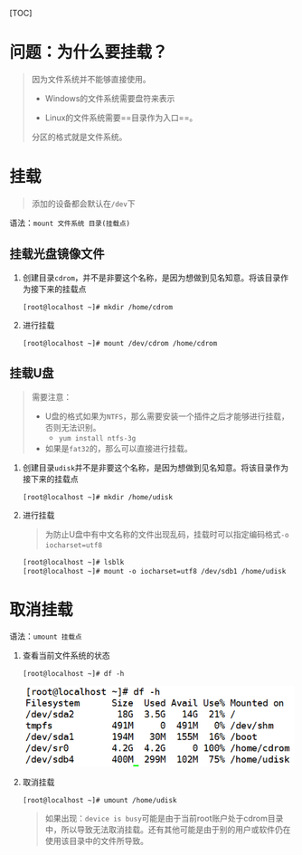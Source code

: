 [TOC]

# 问题：为什么要挂载？

> 因为文件系统并不能够直接使用。
>
> - Windows的文件系统需要盘符来表示
>
> - Linux的文件系统需要==目录作为入口==。
>
> 分区的格式就是文件系统。





# 挂载

> 添加的设备都会默认在`/dev`下

语法：`mount 文件系统 目录(挂载点)`

## 挂载光盘镜像文件

1. 创建目录`cdrom`，并不是非要这个名称，是因为想做到见名知意。将该目录作为接下来的挂载点

   ```shell
   [root@localhost ~]# mkdir /home/cdrom
   ```

2. 进行挂载

   ```shell
   [root@localhost ~]# mount /dev/cdrom /home/cdrom
   ```

## 挂载U盘

> 需要注意：
>
> - U盘的格式如果为`NTFS`，那么需要安装一个插件之后才能够进行挂载，否则无法识别。
>   - `yum install ntfs-3g`
> - 如果是`fat32`的，那么可以直接进行挂载。

1. 创建目录`udisk`并不是非要这个名称，是因为想做到见名知意。将该目录作为接下来的挂载点

   ```shell
   [root@localhost ~]# mkdir /home/udisk
   ```

2. 进行挂载

   > 为防止U盘中有中文名称的文件出现乱码，挂载时可以指定编码格式`-o iocharset=utf8`

   ```shell
   [root@localhost ~]# lsblk
   [root@localhost ~]# mount -o iocharset=utf8 /dev/sdb1 /home/udisk
   ```





# 取消挂载

语法：`umount 挂载点`

1. 查看当前文件系统的状态

   ```shell
   [root@localhost ~]# df -h
   ```

   ![](..\img\Linux知识\取消挂载-查看文件系统状态.png)

2. 取消挂载

   ```shell
   [root@localhost ~]# umount /home/udisk
   ```

   > 如果出现：`device is busy`可能是由于当前root账户处于cdrom目录中，所以导致无法取消挂载。还有其他可能是由于别的用户或软件仍在使用该目录中的文件所导致。

